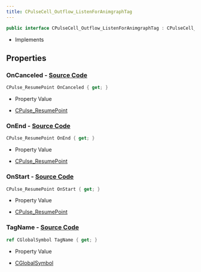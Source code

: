 ```yaml
---
title: CPulseCell_Outflow_ListenForAnimgraphTag
---
```


```csharp
public interface CPulseCell_Outflow_ListenForAnimgraphTag : CPulseCell_BaseYieldingInflow, CPulseCell_BaseFlow, CPulseCell_Base, ISchemaClass<CPulseCell_Base>, ISchemaClass<CPulseCell_BaseFlow>, ISchemaClass<CPulseCell_BaseYieldingInflow>, ISchemaClass<CPulseCell_Outflow_ListenForAnimgraphTag>, ISchemaField, ISchemaClass, INativeHandle
```

- Implements

## Properties

### **OnCanceled** - [Source Code](https://github.com/swiftly-solution/swiftlys2/blob/main/managed/src/SwiftlyS2.Generated/Schemas/Interfaces/CPulseCell_Outflow_ListenForAnimgraphTag.cs#L20)

```csharp
CPulse_ResumePoint OnCanceled { get; }
```

- Property Value

- [CPulse_ResumePoint](/docs/api/shared/schemadefinitions/cpulse_resumepoint)

### **OnEnd** - [Source Code](https://github.com/swiftly-solution/swiftlys2/blob/main/managed/src/SwiftlyS2.Generated/Schemas/Interfaces/CPulseCell_Outflow_ListenForAnimgraphTag.cs#L18)

```csharp
CPulse_ResumePoint OnEnd { get; }
```

- Property Value

- [CPulse_ResumePoint](/docs/api/shared/schemadefinitions/cpulse_resumepoint)

### **OnStart** - [Source Code](https://github.com/swiftly-solution/swiftlys2/blob/main/managed/src/SwiftlyS2.Generated/Schemas/Interfaces/CPulseCell_Outflow_ListenForAnimgraphTag.cs#L16)

```csharp
CPulse_ResumePoint OnStart { get; }
```

- Property Value

- [CPulse_ResumePoint](/docs/api/shared/schemadefinitions/cpulse_resumepoint)

### **TagName** - [Source Code](https://github.com/swiftly-solution/swiftlys2/blob/main/managed/src/SwiftlyS2.Generated/Schemas/Interfaces/CPulseCell_Outflow_ListenForAnimgraphTag.cs#L22)

```csharp
ref CGlobalSymbol TagName { get; }
```

- Property Value

- [CGlobalSymbol](/docs/api/shared/natives/cglobalsymbol)

